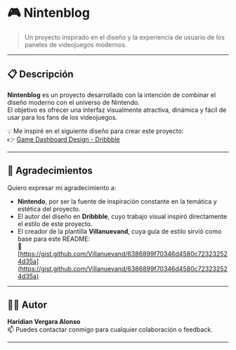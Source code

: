 # 🎮 Nintenblog

> Un proyecto inspirado en el diseño y la experiencia de usuario de los paneles de videojuegos modernos.  

---

## 📋 Descripción  
**Nintenblog** es un proyecto desarrollado con la intención de combinar el diseño moderno con el universo de Nintendo.  
El objetivo es ofrecer una interfaz visualmente atractiva, dinámica y fácil de usar para los fans de los videojuegos.

💡 Me inspiré en el siguiente diseño para crear este proyecto:  
👉 [Game Dashboard Design - Dribbble](https://dribbble.com/shots/25511383-Game-Dashboard-Design)

---

## 🙌 Agradecimientos  
Quiero expresar mi agradecimiento a:  
- **Nintendo**, por ser la fuente de inspiración constante en la temática y estética del proyecto.  
- El autor del diseño en **Dribbble**, cuyo trabajo visual inspiró directamente el estilo de este proyecto.  
- El creador de la plantilla **Villanuevand**, cuya guía de estilo sirvió como base para este README:  
  🔗 [https://gist.github.com/Villanuevand/6386899f70346d4580c723232524d35a](https://gist.github.com/Villanuevand/6386899f70346d4580c723232524d35a)

---

## 👩‍💻 Autor  
**Haridian Vergara Alonso**  
📫 Puedes contactar conmigo para cualquier colaboración o feedback.

---